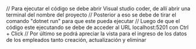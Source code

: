 // Para ejecutar el código se debe abrir Visual studio coder, de allí abrir una terminal del nombre del proyecto 
// Posterior a eso se debe de tirar el comando "dotnet run" para que este pueda ejecutar 
// Luego de que el código este ejecutando se debe de acceder al URL localhost:5201 con Ctrl + Click
// Por último se podrá apreciar la vista para el ingreso de los datos de los empleados tanto creación, actualización y eliminar
